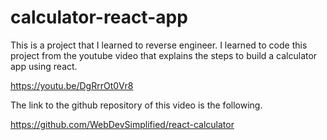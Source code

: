 # calculator-react-app
This is a project that I learned to reverse engineer. 
I learned to code this project from the youtube video that explains the steps to build 
a calculator app using react. 

https://youtu.be/DgRrrOt0Vr8

The link to the github repository of this video is the following. 

https://github.com/WebDevSimplified/react-calculator
